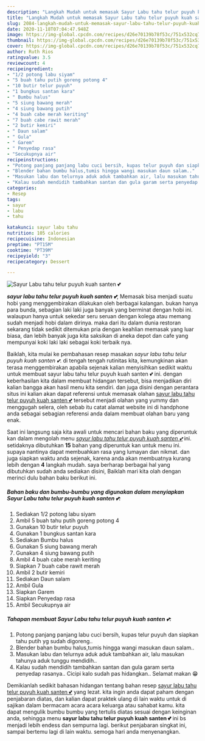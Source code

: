 ```yaml
---
description: "Langkah Mudah untuk memasak Sayur Labu tahu telur puyuh kuah santen 💕 Lezat"
title: "Langkah Mudah untuk memasak Sayur Labu tahu telur puyuh kuah santen 💕 Lezat"
slug: 2084-langkah-mudah-untuk-memasak-sayur-labu-tahu-telur-puyuh-kuah-santen-lezat
date: 2020-11-18T07:04:47.948Z
image: https://img-global.cpcdn.com/recipes/d26e70139b78f53c/751x532cq70/sayur-labu-tahu-telur-puyuh-kuah-santen-💕-foto-resep-utama.jpg
thumbnail: https://img-global.cpcdn.com/recipes/d26e70139b78f53c/751x532cq70/sayur-labu-tahu-telur-puyuh-kuah-santen-💕-foto-resep-utama.jpg
cover: https://img-global.cpcdn.com/recipes/d26e70139b78f53c/751x532cq70/sayur-labu-tahu-telur-puyuh-kuah-santen-💕-foto-resep-utama.jpg
author: Ruth Rios
ratingvalue: 3.5
reviewcount: 4
recipeingredient:
- "1/2 potong labu siyam"
- "5 buah tahu putih goreng potong 4"
- "10 butir telur puyuh"
- "1 bungkus santan kara"
- " Bumbu halus"
- "5 siung bawang merah"
- "4 siung bawang putih"
- "4 buah cabe merah keriting"
- "7 buah cabe rawit merah"
- "2 butir kemiri"
- " Daun salam"
- " Gula"
- " Garem"
- " Penyedap rasa"
- "Secukupnya air"
recipeinstructions:
- "Potong panjang panjang labu cuci bersih, kupas telur puyuh dan siapkan tahu putih yg sudah digoreng.."
- "Blender bahan bumbu halus,tumis hingga wangi masukan daun salam.."
- "Masukan labu dan telurnya aduk aduk tambahkan air, lalu masukan tahunya aduk tunggu mendidih.."
- "Kalau sudah mendidih tambahkan santan dan gula garam serta penyedap rasanya.. Cicipi kalo sudah pas hidangkan.. Selamat makan 😁"
categories:
- Resep
tags:
- sayur
- labu
- tahu

katakunci: sayur labu tahu 
nutrition: 105 calories
recipecuisine: Indonesian
preptime: "PT15M"
cooktime: "PT39M"
recipeyield: "3"
recipecategory: Dessert

---
```



![Sayur Labu tahu telur puyuh kuah santen 💕](https://img-global.cpcdn.com/recipes/d26e70139b78f53c/751x532cq70/sayur-labu-tahu-telur-puyuh-kuah-santen-💕-foto-resep-utama.jpg)

<b><i>sayur labu tahu telur puyuh kuah santen 💕</i></b>, Memasak bisa menjadi suatu hobi yang menggembirakan dilakukan oleh berbagai kalangan. bukan hanya para bunda, sebagian laki laki juga banyak yang berminat dengan hobi ini. walaupun hanya untuk sekedar seru seruan dengan kolega atau memang sudah menjadi hobi dalam dirinya. maka dari itu dalam dunia restoran sekarang tidak sedikit ditemukan pria dengan keahlian memasak yang luar biasa, dan lebih banyak juga kita saksikan di aneka depot dan cafe yang mempunyai koki laki laki sebagai koki terbaik nya.

Baiklah, kita mulai ke pembahasan resep masakan <i>sayur labu tahu telur puyuh kuah santen 💕</i>. di tengah tengah rutinitas kita, kemungkinan akan terasa menggembirakan apabila sejenak kalian menyisihkan sedikit waktu untuk membuat sayur labu tahu telur puyuh kuah santen 💕 ini. dengan keberhasilan kita dalam membuat hidangan tersebut, bisa menjadikan diri kalian bangga akan hasil menu kita sendiri. dan juga disini dengan perantara situs ini kalian akan dapat referensi untuk memasak olahan <u>sayur labu tahu telur puyuh kuah santen 💕</u> tersebut menjadi olahan yang yummy dan menggugah selera, oleh sebab itu catat alamat website ini di handphone anda sebagai sebagian referensi anda dalam membuat olahan baru yang enak.




Saat ini langsung saja kita awali untuk mencari bahan baku yang diperuntuk kan dalam mengolah menu <u><i>sayur labu tahu telur puyuh kuah santen 💕</i></u> ini. setidaknya dibutuhkan <b>15</b> bahan yang diperuntuk kan untuk menu ini. supaya nantinya dapat membuahkan rasa yang lumayan dan nikmat. dan juga siapkan waktu anda sejenak, karena anda akan membuatnya kurang lebih dengan <b>4</b> langkah mudah. saya berharap berbagai hal yang dibutuhkan sudah anda sediakan disini, Baiklah mari kita olah dengan merinci dulu bahan baku berikut ini.

<!--inarticleads1-->

##### Bahan baku dan bumbu-bumbu yang digunakan dalam menyiapkan Sayur Labu tahu telur puyuh kuah santen 💕:

1. Sediakan 1/2 potong labu siyam
1. Ambil 5 buah tahu putih goreng potong 4
1. Gunakan 10 butir telur puyuh
1. Gunakan 1 bungkus santan kara
1. Sediakan  Bumbu halus
1. Gunakan 5 siung bawang merah
1. Gunakan 4 siung bawang putih
1. Ambil 4 buah cabe merah keriting
1. Siapkan 7 buah cabe rawit merah
1. Ambil 2 butir kemiri
1. Sediakan  Daun salam
1. Ambil  Gula
1. Siapkan  Garem
1. Siapkan  Penyedap rasa
1. Ambil Secukupnya air




<!--inarticleads2-->

##### Tahapan membuat Sayur Labu tahu telur puyuh kuah santen 💕:

1. Potong panjang panjang labu cuci bersih, kupas telur puyuh dan siapkan tahu putih yg sudah digoreng..
1. Blender bahan bumbu halus,tumis hingga wangi masukan daun salam..
1. Masukan labu dan telurnya aduk aduk tambahkan air, lalu masukan tahunya aduk tunggu mendidih..
1. Kalau sudah mendidih tambahkan santan dan gula garam serta penyedap rasanya.. Cicipi kalo sudah pas hidangkan.. Selamat makan 😁




Demikianlah sedikit bahasan hidangan tentang bahan resep <u>sayur labu tahu telur puyuh kuah santen 💕</u> yang lezat. kita ingin anda dapat paham dengan penjabaran diatas, dan kalian dapat praktek ulang di lain waktu untuk di sajikan dalam bermacam acara acara keluarga atau sahabat kamu. kita dapat mengulik bumbu bumbu yang tertulis diatas sesuai dengan keinginan anda, sehingga menu <b>sayur labu tahu telur puyuh kuah santen 💕</b> ini bs menjadi lebih endess dan sempurna lagi. berikut penjabaran singkat ini, sampai bertemu lagi di lain waktu. semoga hari anda menyenangkan.
